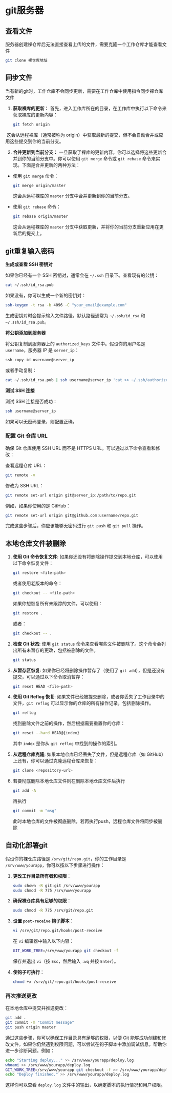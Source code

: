 # git服务器

## 查看文件

服务器创建裸仓库后无法直接查看上传的文件，需要克隆一个工作仓库才能查看文件

```bash
git clone 裸仓库地址
```



## 同步文件

当有新的git时，工作仓库不会同步更新，需要在工作仓库中使用指令同步裸仓库文件

1. **获取裸库的更新：** 首先，进入工作库所在的目录，在工作库中执行以下命令来获取裸库的更新内容：

   ```bash
   git fetch origin
   ```

​       这会从远程裸库（通常被称为 origin）中获取最新的提交，但不会自动合并或应用这些提交到你的当前分支。

2. **合并更新到当前分支：** 一旦获取了裸库的更新内容，你可以选择将这些更新合并到你的当前分支中。你可以使用 `git merge` 命令或 `git rebase` 命令来实现。下面是合并更新的两种方法：

- 使用 `git merge` 命令：

  ```bash
  git merge origin/master
  ```

  这会从远程裸库的 `master` 分支中合并更新到你的当前分支。

- 使用 `git rebase` 命令：

  ```bash
  git rebase origin/master
  ```

  这会从远程裸库的 `master` 分支中获取更新，并将你的当前分支重新应用在更新后的提交上。





## git重复输入密码

**生成或查看 SSH 密钥对**

如果你已经有一个 SSH 密钥对，通常会在 `~/.ssh` 目录下。查看现有的公钥：

```bash
cat ~/.ssh/id_rsa.pub
```

如果没有，你可以生成一个新的密钥对：

```bash
ssh-keygen -t rsa -b 4096 -C "your_email@example.com"
```

生成密钥对时会提示输入文件路径，默认路径通常为 `~/.ssh/id_rsa` 和 `~/.ssh/id_rsa.pub`。

**将公钥添加到服务器**

将公钥复制到服务器上的 `authorized_keys` 文件中。假设你的用户名是 `username`，服务器 IP 是 `server_ip`：

```bash
ssh-copy-id username@server_ip
```

或者手动复制：

```bash
cat ~/.ssh/id_rsa.pub | ssh username@server_ip 'cat >> ~/.ssh/authorized_keys'
```

**测试 SSH 连接**

测试 SSH 连接是否成功：

```bash
ssh username@server_ip
```

如果可以无密码登录，则配置正确。

### 配置 Git 仓库 URL

确保 Git 仓库使用 SSH URL 而不是 HTTPS URL。可以通过以下命令查看和修改：

查看远程仓库 URL：

```bash
git remote -v
```

修改为 SSH URL：

```bash
git remote set-url origin git@server_ip:/path/to/repo.git
```

例如，如果你使用的是 GitHub：

```bash
git remote set-url origin git@github.com:username/repo.git
```

完成这些步骤后，你应该能够无密码进行 `git push` 和 `git pull` 操作。





## 本地仓库文件被删除

1. **使用 Git 命令恢复文件**: 如果你还没有将删除操作提交到本地仓库，可以使用以下命令恢复文件：

   ```bash
   git restore <file-path>
   ```

   或者使用老版本的命令：

   ```bash
   git checkout -- <file-path>
   ```

   如果你想恢复所有未跟踪的文件，可以使用：

   ```bash
   git restore .
   ```

   或者：

   ```bash
   git checkout -- .
   ```

2. **检查 Git 状态**: 使用 `git status` 命令来查看哪些文件被删除了。这个命令会列出所有未暂存的更改，包括被删除的文件。

   ```bash
   git status
   ```

3. **从暂存区恢复**: 如果你已经将删除操作暂存了（使用了 `git add`），但是还没有提交，可以通过以下命令取消暂存：

   ```bash
   git reset HEAD <file-path>
   ```

4. **使用 Git Reflog 恢复**: 如果文件已经被提交删除，或者你丢失了工作目录中的文件，`git reflog` 可以显示你的仓库的所有操作记录，包括删除操作。

   ```bash
   git reflog
   ```

   找到删除文件之前的操作，然后根据需要重置你的仓库：

   ```bash
   git reset --hard HEAD@{index}
   ```

   其中 `index` 是你从 `git reflog` 中找到的操作的索引。

5. **从远程仓库克隆**: 如果本地仓库已经丢失了文件，但是远程仓库（如 GitHub）上还有，你可以通过克隆远程仓库来恢复：

   ```bash
   git clone <repository-url>
   ```



6. 若要彻底删除本地仓库文件则在删除本地仓库文件后执行

   ```bash
   git add -A
   ```

   再执行

   ```bash
   git commit -m "msg"
   ```

   此时本地仓库的文件被彻底删除，若再执行push，远程仓库文件将同步被删除





## 自动化部署git

假设你的裸仓库路径是 `/srv/git/repo.git`，你的工作目录是 `/srv/www/yourapp`，你可以按以下步骤进行操作：

1. **更改工作目录所有者和权限**：

   ```bash
   sudo chown -R git:git /srv/www/yourapp
   sudo chmod -R 775 /srv/www/yourapp
   ```

2. **确保裸仓库具有足够的权限**：

   ```bash
   sudo chmod -R 775 /srv/git/repo.git
   ```

3. **设置 `post-receive` 钩子脚本**：

   ```bash
   vi /srv/git/repo.git/hooks/post-receive
   ```

   在 `vi` 编辑器中输入以下内容：

   ```bash
   GIT_WORK_TREE=/srv/www/yourapp git checkout -f
   ```

   保存并退出 `vi`（按 `Esc`，然后输入 `:wq` 并按 `Enter`）。

4. **使钩子可执行**：

   ```bash
   chmod +x /srv/git/repo.git/hooks/post-receive
   ```

### 再次推送更改

在本地仓库中提交并推送更改：

```bash
git add .
git commit -m "Commit message"
git push origin master
```

通过这些步骤，你可以确保工作目录具有足够的权限，以便 Git 能够成功创建和修改文件。如果你仍然遇到权限问题，可以尝试在钩子脚本中添加调试信息，帮助你进一步诊断问题。例如：

```bash
echo "Starting deploy..." >> /srv/www/yourapp/deploy.log
whoami >> /srv/www/yourapp/deploy.log
GIT_WORK_TREE=/srv/www/yourapp git checkout -f >> /srv/www/yourapp/deploy.log 2>&1
echo "Deploy finished." >> /srv/www/yourapp/deploy.log
```

这样你可以查看 `deploy.log` 文件中的输出，以确定脚本的执行情况和用户权限。